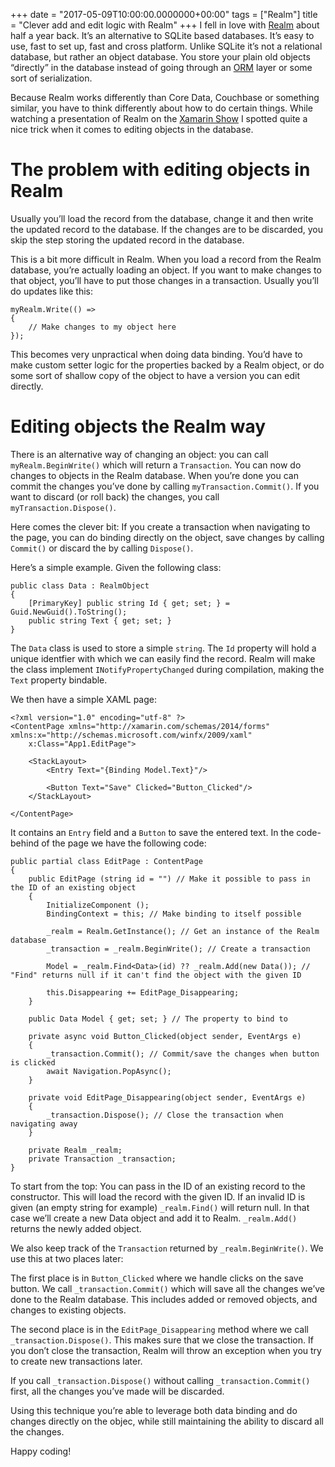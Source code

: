 +++
date = "2017-05-09T10:00:00.0000000+00:00"
tags = ["Realm"]
title = "Clever add and edit logic with Realm"
+++
I fell in love with [Realm](https://realm.io/) about half a year back. It’s an alternative to SQLite based databases. It’s easy to use, fast to set up, fast and cross platform. Unlike SQLite it’s not a relational database, but rather an object database. You store your plain old objects “directly” in the database instead of going through an [ORM](https://en.wikipedia.org/wiki/Object-relational_mapping) layer or some sort of serialization.

Because Realm works differently than Core Data, Couchbase or something similar, you have to think differently about how to do certain things. While watching a presentation of Realm on the [Xamarin Show](https://channel9.msdn.com/Shows/XamarinShow/Episode-20-Realm-Mobile-Databases-with-Adam-Fish) I spotted quite a nice trick when it comes to editing objects in the database.

# The problem with editing objects in Realm

Usually you’ll load the record from the database, change it and then write the updated record to the database. If the changes are to be discarded, you skip the step storing the updated record in the database.

This is a bit more difficult in Realm. When you load a record from the Realm database, you’re actually loading an object. If you want to make changes to that object, you’ll have to put those changes in a transaction. Usually you’ll do updates like this:

```
myRealm.Write(() =>
{
    // Make changes to my object here
});
```

This becomes very unpractical when doing data binding. You’d have to make custom setter logic for the properties backed by a Realm object, or do some sort of shallow copy of the object to have a version you can edit directly.

# Editing objects the Realm way

There is an alternative way of changing an object: you can call `myRealm.BeginWrite()` which will return a `Transaction`. You can now do changes to objects in the Realm database. When you’re done you can commit the changes you’ve done by calling `myTransaction.Commit()`. If you want to discard (or roll back) the changes, you call `myTransaction.Dispose()`.

Here comes the clever bit: If you create a transaction when navigating to the page, you can do binding directly on the object, save changes by calling `Commit()` or discard the by calling `Dispose()`.

Here’s a simple example. Given the following class:

```
public class Data : RealmObject
{
    [PrimaryKey] public string Id { get; set; } = Guid.NewGuid().ToString();
    public string Text { get; set; }
}
```

The `Data` class is used to store a simple `string`. The `Id` property will hold a unique identfier with which we can easily find the record. Realm will make the class implement `INotifyPropertyChanged` during compilation, making the `Text` property bindable.

We then have a simple XAML page:

```
<?xml version="1.0" encoding="utf-8" ?>
<ContentPage xmlns="http://xamarin.com/schemas/2014/forms"
xmlns:x="http://schemas.microsoft.com/winfx/2009/xaml"
    x:Class="App1.EditPage">
 
    <StackLayout>
        <Entry Text="{Binding Model.Text}"/>
 
        <Button Text="Save" Clicked="Button_Clicked"/>
    </StackLayout>
 
</ContentPage>
```

It contains an `Entry` field and a `Button` to save the entered text. In the code-behind of the page we have the following code:

```
public partial class EditPage : ContentPage
{
    public EditPage (string id = "") // Make it possible to pass in the ID of an existing object
    {
        InitializeComponent ();
        BindingContext = this; // Make binding to itself possible
        
        _realm = Realm.GetInstance(); // Get an instance of the Realm database
        _transaction = _realm.BeginWrite(); // Create a transaction
        
        Model = _realm.Find<Data>(id) ?? _realm.Add(new Data()); // "Find" returns null if it can't find the object with the given ID
        
        this.Disappearing += EditPage_Disappearing;
    }
    
    public Data Model { get; set; } // The property to bind to
    
    private async void Button_Clicked(object sender, EventArgs e)
    {
        _transaction.Commit(); // Commit/save the changes when button is clicked
        await Navigation.PopAsync();
    }
    
    private void EditPage_Disappearing(object sender, EventArgs e)
    {
        _transaction.Dispose(); // Close the transaction when navigating away
    }
    
    private Realm _realm;
    private Transaction _transaction;
}
```

To start from the top: You can pass in the ID of an existing record to the constructor. This will load the record with the given ID. If an invalid ID is given (an empty string for example) `_realm.Find()` will return null. In that case we’ll create a new Data object and add it to Realm. `_realm.Add()` returns the newly added object.

We also keep track of the `Transaction` returned by `_realm.BeginWrite()`. We use this at two places later:

The first place is in `Button_Clicked` where we handle clicks on the save button. We call `_transaction.Commit()` which will save all the changes we’ve done to the Realm database. This includes added or removed objects, and changes to existing objects.

The second place is in the `EditPage_Disappearing` method where we call `_transaction.Dispose()`. This makes sure that we close the transaction. If you don’t close the transaction, Realm will throw an exception when you try to create new transactions later.

If you call `_transaction.Dispose()` without calling `_transaction.Commit()` first, all the changes you’ve made will be discarded.

Using this technique you’re able to leverage both data binding and do changes directly on the objec, while still maintaining the ability to discard all the changes.

Happy coding!